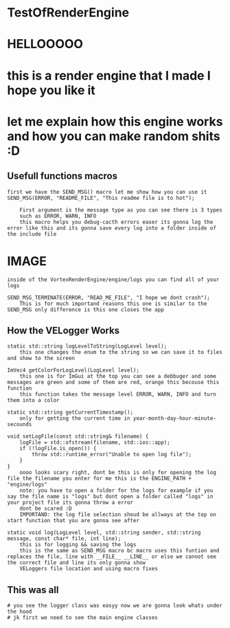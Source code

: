 # TestOfRenderEngine

# HELLOOOOO
# this is a render engine that I made I hope you like it 
# let me explain how this engine works and how you can make random shits :D

## Usefull functions macros
	first we have the SEND_MSG() macro let me show how you can use it
	SEND_MSG(ERROR, "README_FILE", "This readme file is to hot");

		First argument is the message type as you can see there is 3 types
		such as ERROR, WARN, INFO
		this macro helps you debug-cacth errors easer its gonna log the error like this and its gonna save every log into a folder inside of the include file

# IMAGE

	inside of the VortexRenderEngine/engine/logs you can find all of your logs

	SEND_MSG_TERMINATE(ERROR, "READ_ME_FILE", "I hope we dont crash");
		This is for much importand reasons this one is similar to the SEND_MSG only difference is this one closes the app

## How the VELogger Works
	static std::string logLevelToString(LogLevel level); 
		this one changes the enum to the string so we can save it to files and show to the screen

	ImVec4 getColorForLogLevel(LogLevel level); 
		this one is for ImGui at the top you can see a debbuger and some messages are green and some of them are red, orange this becouse this function
		this function takes the message level ERROR, WARN, INFO and turn them into a color

	static std::string getCurrentTimestamp();
		only for getting the current time in year-month-day-hour-minute-secounds

	void setLogFile(const std::string& filename) {
		logFile = std::ofstream(filename, std::ios::app);
		if (!logFile.is_open()) {
			throw std::runtime_error("Unable to open log file");
		}
	}
		oooo looks scary right, dont be this is only for opening the log file the filename you enter for me this is the ENGINE_PATH + "engine/logs"
		note: you have to open a folder for the logs for example if you say the file name is "logs" but dont open a folder called "logs" in your project file its gonna throw a error
		dont be scared :D
		IMPORTAND: the log file selection shoud be allways at the top on start function that you are gonna see after

	static void log(LogLevel level, std::string sender, std::string message, const char* file, int line);
		this is for logging && saving the logs 
		this is the same as SEND_MSG macro bc macro uses this funtion and replaces the file, line with __FILE__ __LINE__ or else we cannot see the correct file and line its only gonna show
		VELoggers file location and using macro fixes

## This was all
	# you see the logger class was easyy now we are gonna look whats under the hood
	# jk first we need to see the main engine classes




